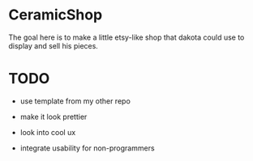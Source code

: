 # CeramicShop

The goal here is to make a little etsy-like shop that dakota could use to
display and sell his pieces.

# TODO

- use template from my other repo

- make it look prettier

- look into cool ux

- integrate usability for non-programmers
